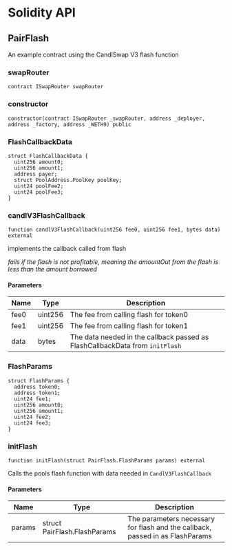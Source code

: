 # Solidity API

## PairFlash

An example contract using the CandlSwap V3 flash function

### swapRouter

```solidity
contract ISwapRouter swapRouter
```

### constructor

```solidity
constructor(contract ISwapRouter _swapRouter, address _deployer, address _factory, address _WETH9) public
```

### FlashCallbackData

```solidity
struct FlashCallbackData {
  uint256 amount0;
  uint256 amount1;
  address payer;
  struct PoolAddress.PoolKey poolKey;
  uint24 poolFee2;
  uint24 poolFee3;
}
```

### candlV3FlashCallback

```solidity
function candlV3FlashCallback(uint256 fee0, uint256 fee1, bytes data) external
```

implements the callback called from flash

_fails if the flash is not profitable, meaning the amountOut from the flash is less than the amount borrowed_

#### Parameters

| Name | Type | Description |
| ---- | ---- | ----------- |
| fee0 | uint256 | The fee from calling flash for token0 |
| fee1 | uint256 | The fee from calling flash for token1 |
| data | bytes | The data needed in the callback passed as FlashCallbackData from `initFlash` |

### FlashParams

```solidity
struct FlashParams {
  address token0;
  address token1;
  uint24 fee1;
  uint256 amount0;
  uint256 amount1;
  uint24 fee2;
  uint24 fee3;
}
```

### initFlash

```solidity
function initFlash(struct PairFlash.FlashParams params) external
```

Calls the pools flash function with data needed in `CandlV3FlashCallback`

#### Parameters

| Name | Type | Description |
| ---- | ---- | ----------- |
| params | struct PairFlash.FlashParams | The parameters necessary for flash and the callback, passed in as FlashParams |

